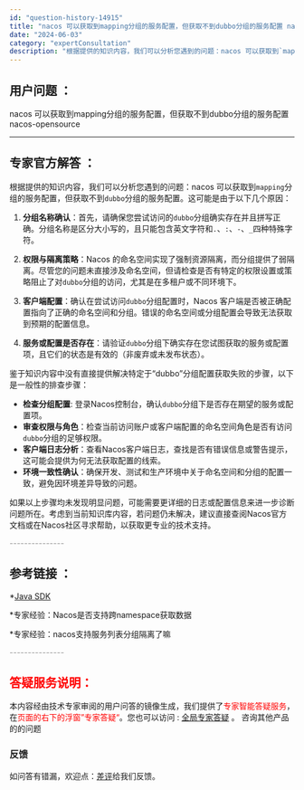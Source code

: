 ```yaml
---
id: "question-history-14915"
title: "nacos 可以获取到mapping分组的服务配置，但获取不到dubbo分组的服务配置 nacos-opensource"
date: "2024-06-03"
category: "expertConsultation"
description: "根据提供的知识内容，我们可以分析您遇到的问题：nacos 可以获取到`mapping`分组的服务配置，但获取不到`dubbo`分组的服务配置。这可能是由于以下几个原因：1. **分组名称确认**：首先，请确保您尝试访问的`dubbo`分组确实存在并且拼写正确。分组名称是区分大小写的，且只能包含英文字"
---
```


## 用户问题 ： 
 nacos 可以获取到mapping分组的服务配置，但获取不到dubbo分组的服务配置 nacos-opensource 

---------------
## 专家官方解答 ：

根据提供的知识内容，我们可以分析您遇到的问题：nacos 可以获取到`mapping`分组的服务配置，但获取不到`dubbo`分组的服务配置。这可能是由于以下几个原因：

1. **分组名称确认**：首先，请确保您尝试访问的`dubbo`分组确实存在并且拼写正确。分组名称是区分大小写的，且只能包含英文字符和`.`、`:`、`-`、`_`四种特殊字符。

2. **权限与隔离策略**：Nacos 的命名空间实现了强制资源隔离，而分组提供了弱隔离。尽管您的问题未直接涉及命名空间，但请检查是否有特定的权限设置或策略阻止了对`dubbo`分组的访问，尤其是在多租户或不同环境下。

3. **客户端配置**：确认在尝试访问`dubbo`分组配置时，Nacos 客户端是否被正确配置指向了正确的命名空间和分组。错误的命名空间或分组配置会导致无法获取到预期的配置信息。

4. **服务或配置是否存在**：请验证`dubbo`分组下确实存在您试图获取的服务或配置项，且它们的状态是有效的（非废弃或未发布状态）。

鉴于知识内容中没有直接提供解决特定于“dubbo”分组配置获取失败的步骤，以下是一般性的排查步骤：

- **检查分组配置**: 登录Nacos控制台，确认`dubbo`分组下是否存在期望的服务或配置项。
- **审查权限与角色**：检查当前访问账户或客户端配置的命名空间角色是否有访问`dubbo`分组的足够权限。
- **客户端日志分析**：查看Nacos客户端日志，查找是否有错误信息或警告提示，这可能会提供为何无法获取配置的线索。
- **环境一致性确认**：确保开发、测试和生产环境中关于命名空间和分组的配置一致，避免因环境差异导致的问题。

如果以上步骤均未发现明显问题，可能需要更详细的日志或配置信息来进一步诊断问题所在。考虑到当前知识库内容，若问题仍未解决，建议直接查阅Nacos官方文档或在Nacos社区寻求帮助，以获取更专业的技术支持。


<font color="#949494">---------------</font> 


## 参考链接 ：

*[Java SDK](https://nacos.io/docs/latest/guide/user/sdk)
 
 *专家经验：Nacos是否支持跨namespace获取数据 
 
 *专家经验：nacos支持服务列表分组隔离了嘛 


 <font color="#949494">---------------</font> 
 


## <font color="#FF0000">答疑服务说明：</font> 

本内容经由技术专家审阅的用户问答的镜像生成，我们提供了<font color="#FF0000">专家智能答疑服务</font>，在<font color="#FF0000">页面的右下的浮窗”专家答疑“</font>。您也可以访问 : [全局专家答疑](https://opensource.alibaba.com/chatBot) 。 咨询其他产品的的问题

### 反馈
如问答有错漏，欢迎点：[差评](https://ai.nacos.io/user/feedbackByEnhancerGradePOJOID?enhancerGradePOJOId=14918)给我们反馈。
